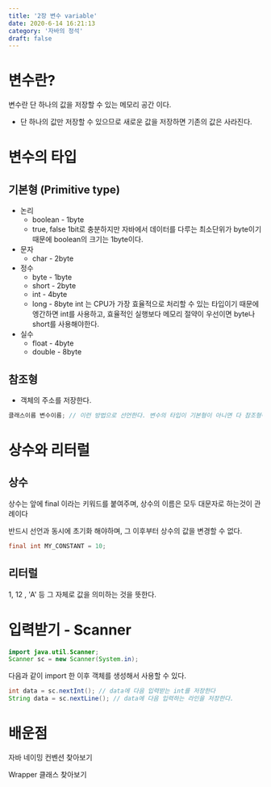 ```yaml
---
title: '2장 변수 variable'
date: 2020-6-14 16:21:13
category: '자바의 정석'
draft: false
---
```


# 변수란?

변수란 단 하나의 값을 저장할 수 있는 메모리 공간 이다.

- 단 하나의 값만 저장할 수 있으므로 새로운 값을 저장하면 기존의 값은 사라진다.

# 변수의 타입

## 기본형 (Primitive type)

- 논리
  - boolean - 1byte
  - true, false
    1bit로 충분하지만 자바에서 데이터를 다루는 최소단위가 byte이기 때문에 boolean의 크기는 1byte이다.
- 문자
  - char - 2byte
- 정수
  - byte - 1byte
  - short - 2byte
  - int - 4byte
  - long - 8byte
    int 는 CPU가 가장 효율적으로 처리할 수 있는 타입이기 때문에 엥간하면 int를 사용하고, 효율적인 실행보다 메모리 절약이 우선이면 byte나 short를 사용해야한다.
- 실수
  - float - 4byte
  - double - 8byte

## 참조형

- 객체의 주소를 저장한다.

```java
클래스이름 변수이름; // 이런 방법으로 선언한다. 변수의 타입이 기본형이 아니면 다 참조형이다.
```

# 상수와 리터럴

## 상수

상수는 앞에 final 이라는 키워드를 붙여주며, 상수의 이름은 모두 대문자로 하는것이 관례이다

반드시 선언과 동시에 초기화 해야하며, 그 이후부터 상수의 값을 변경할 수 없다.

```java
final int MY_CONSTANT = 10;
```

## 리터럴

1, 12 , 'A' 등 그 자체로 값을 의미하는 것을 뜻한다.

# 입력받기 - Scanner

```java
import java.util.Scanner;
Scanner sc = new Scanner(System.in);
```

다음과 같이 import 한 이후 객체를 생성해서 사용할 수 있다.

```java
int data = sc.nextInt(); // data에 다음 입력받는 int를 저장한다
String data = sc.nextLine(); // data에 다음 입력하는 라인을 저장한다.
```

# 배운점

자바 네이밍 컨벤션 찾아보기

Wrapper 클래스 찾아보기
